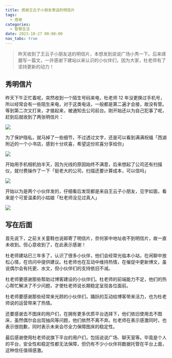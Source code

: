 ```yaml
---
title: 感谢王云子小朋友寄送的明信片
tags:
  - 感谢
categories:
  - 智慧生活
date: 2023-10-27 00:00:00
nav_tabs: true
---
```


> 昨天收到了王云子小朋友送的明信片，本想发到说说广场小秀一下。后来琢磨写一篇文，一并感谢下建站以来认识的小伙伴们，因为大家，杜老师有了坚持更新的动力！

<!-- more -->

## 秀明信片

昨天下午正忙着呢，突然收到一个陌生号码来电，杜老师 12 年没更换过手机号，所以经常会有一些陌生来电，对于这类电话，一般都是第二遍才会接，故没有管。等到第二次又打来，才接起来，被通知去公司前台。刚开始还以为自己犯事了呢，赶到后就收到了两张明信片：

![](https://cdn.dusays.com/2023/10/640-1.jpg)

为了保护隐私，就马掉了一些细节，不过透过文字，还是可以看到满满祝福「西湖附近的一个小书店，感到十分欢喜，希望这份欢喜分享给你」

![](https://cdn.dusays.com/2023/10/640-2.jpg)

开始用手机相机拍半天，因为光线的原因始终不满意，后来想起了公司还有扫描仪，就付费操作了一下「挺老大的公司，扫描还要计算成本，可以信吗」

![](https://cdn.dusays.com/2023/10/640-3.jpg)

开始以为是两个小伙伴发的，仔细看后发现都是来自王云子小朋友，见字如面，看来是个可爱温柔的小姑娘「杜老师没见过真人」

![](https://cdn.dusays.com/2023/10/640-4.jpg)

## 写在后面

首先说下，之前关关童鞋也说邮寄了明信片，奈何家中地址收不到明信片，故一直未收到。但心意收到了，在此表示感谢！

杜老师建站已三年多了，认识了很多小伙伴，他们会经常光临本小站，在闲聊中放松心情，在讯问中提供建议。杜老师也在互动中维持热情，在催促中更新博文，虽说偶尔会有托更、水文，但小伙伴们的支持依旧不减。

杜老师要感谢那些帮助过博客建设的小伙伴们。杜老师的前端能力不足，他们的热心帮忙解决了不少问题，才使杜老师说长期稳定呈现各位面前。

杜老师要感谢那些经常来光顾的小伙伴们，踊跃的互动给博客带来活力，也为杜老师说的运营带来了热情。

还要感谢去不图床的用户们，在拥有更多优质平台选择下，他们依旧使用去不图床，虽然偶尔会出现抽风等问题，他们依然不离不弃。杜老师在表示感激同时，也表示很抱歉，同时表示未来会尽全力保障图床的稳定性。

最后感谢使用杜老师说旗下平台的用户们，包括说说广场、聊天室等。毕竟是个人的平台，安全性和稳定性都无法保障，但仍有不少小伙伴将数据托管在平台上面，这种信任值得感激。